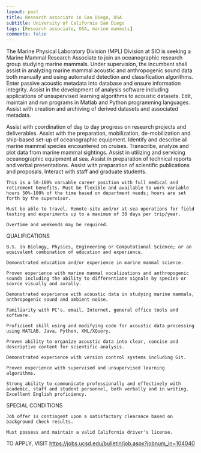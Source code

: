 ```yaml
---
layout: post
title: Research associate in San Diego, USA
subtitle: University of California San Diego
tags: [Research associate, USA, marine mammals]
comments: false
---
```

The Marine Physical Laboratory Division (MPL) Division at SIO is seeking a Marine Mammal Research Associate to join an oceanographic research group studying marine mammals. Under supervision, the incumbent shall assist in analyzing marine mammal acoustic and anthropogenic sound data both manually and using automated detection and classification algorithms. Enter passive acoustic metadata into database and ensure information integrity. Assist in the development of analysis software including applications of unsupervised learning algorithms to acoustic datasets. Edit, maintain and run programs in Matlab and Python programming languages. Assist with creation and archiving of derived datasets and associated metadata.

Assist with coordination of day to day progress on research projects and deliverables. Assist with the preparation, mobilization, de-mobilization and ship-based set-up of oceanographic equipment. Identify and describe all marine mammal species encountered on cruises. Transcribe, analyze and plot data from marine mammal sightings. Assist in utilizing and servicing oceanographic equipment at sea. Assist in preparation of technical reports and verbal presentations. Assist with preparation of scientific publications and proposals. Interact with staff and graduate students.

    This is a 50-100% variable career position with full medical and retirement benefits. Must be flexible and available to work variable hours 50%-100% of the time based on department needs; hours are set forth by the supervisor.

    Must be able to travel. Remote-site and/or at-sea operations for field testing and experiments up to a maximum of 30 days per trip/year.

    Overtime and weekends may be required.

QUALIFICATIONS

    B.S. in Biology, Physics, Engineering or Computational Science; or an equivalent combination of education and experience.

    Demonstrated education and/or experience in marine mammal science.

    Proven experience with marine mammal vocalizations and anthropogenic sounds including the ability to differentiate signals by species or source visually and aurally.

    Demonstrated experience with acoustic data in studying marine mammals, anthropogenic sound and ambient noise.

    Familiarity with PC's, email, Internet, general office tools and software.

    Proficient skill using and modifying code for acoustic data processing using MATLAB, Java, Python, XML/XQuery.

    Proven ability to organize acoustic data into clear, concise and descriptive content for scientific analysis.

    Demonstrated experience with version control systems including Git.

    Proven experience with supervised and unsupervised learning algorithms.

    Strong ability to communicate professionally and effectively with academic, staff and student personnel, both verbally and in writing. Excellent English proficiency.

SPECIAL CONDITIONS

    Job offer is contingent upon a satisfactory clearance based on background check results.

    Must possess and maintain a valid California driver's license.
    
TO APPLY, VISIT https://jobs.ucsd.edu/bulletin/job.aspx?jobnum_in=104040
